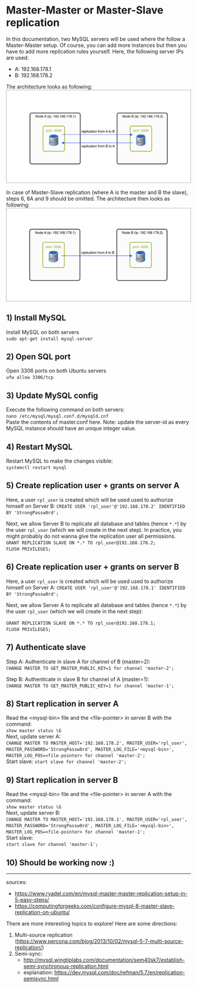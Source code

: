 # Master-Master or Master-Slave replication

In this documentation, two MySQL servers will be used where the follow a Master-Master setup. Of course, you can add more instances but then you have to add more replication rules yourself. Here, the following server IPs are used:
- A: 192.168.178.1
- B: 192.168.178.2

The architecture looks as following:
![Design](master-master.png)

In case of Master-Slave replication (where A is the master and B the slave), steps 6, 8A and 9 should be omitted. The architecture then looks as following:
![Design](master-slave.png)

## 1) Install MySQL
Install MySQL on both servers \
```sudo apt-get install mysql-server```

## 2) Open SQL port
Open 3306 ports on both Ubuntu servers \
```ufw allow 3306/tcp```

## 3) Update MySQL config
Execute the following command on both servers: \
```nano /etc/mysql/mysql.conf.d/mysqld.cnf``` \
Paste the contents of master.conf here. Note: update the server-id as every MySQL instance should have an unique integer value. 

## 4) Restart MySQL
Restart MySQL to make the changes visible: \
```systemctl restart mysql```

## 5) Create replication user + grants on server A
Here, a user `rpl_user` is created which will be used used to authorize himself on Server B: 
```CREATE USER 'rpl_user'@'192.168.178.2' IDENTIFIED BY 'StrongPassw0rd';``` 

Next, we allow Server B to replicate all database and tables (hence `*.*`) by the user `rpl_user` (which we will create in the next step). In practice, you might probably do not wanna give the replication user all permissions. \
```GRANT REPLICATION SLAVE ON *.* TO rpl_user@192.168.178.2;``` \
```FLUSH PRIVILEGES;```

## 6) Create replication user + grants on server B
Here, a user `rpl_user` is created which will be used used to authorize himself on Server A: 
```CREATE USER 'rpl_user'@'192.168.178.1' IDENTIFIED BY 'StrongPassw0rd';``` 

Next, we allow Server A to replicate all database and tables (hence `*.*`) by the user `rpl_user` (which we will create in the next step): 

```GRANT REPLICATION SLAVE ON *.* TO rpl_user@192.168.178.1;``` \
```FLUSH PRIVILEGES;```

## 7) Authenticate slave
Step A: Authenticate in slave A for channel of B (master=2): \
```CHANGE MASTER TO GET_MASTER_PUBLIC_KEY=1 for channel 'master-2';```

Step B: Authenticate in slave B for channel of A (master=1): \
```CHANGE MASTER TO GET_MASTER_PUBLIC_KEY=1 for channel 'master-1';```

## 8) Start replication in server A
Read the \<mysql-bin> file and the \<file-pointer> in server B with the command: \
```show master status \G``` \
Next, update server A: \
```CHANGE MASTER TO MASTER_HOST='192.168.178.2', MASTER_USER='rpl_user', MASTER_PASSWORD='StrongPassw0rd', MASTER_LOG_FILE='<mysql-bin>', MASTER_LOG_POS=<file-pointer> for channel 'master-2';``` \
Start slave:
```start slave for channel 'master-2';``` 

## 9) Start replication in server B
Read the \<mysql-bin> file and the \<file-pointer> in server A with the command: \
```show master status \G``` \
Next, update server B: \
```CHANGE MASTER TO MASTER_HOST='192.168.178.1', MASTER_USER='rpl_user', MASTER_PASSWORD='StrongPassw0rd', MASTER_LOG_FILE='<mysql-bin>', MASTER_LOG_POS=<file-pointer> for channel 'master-1';``` \
Start slave: \
```start slave for channel 'master-1';``` 

## 10) Should be working now :)

-------
sources: 
- https://www.ryadel.com/en/mysql-master-master-replication-setup-in-5-easy-steps/
- https://computingforgeeks.com/configure-mysql-8-master-slave-replication-on-ubuntu/

There are more interesting topics to explore! Here are some directions:
1. Multi-source replication (https://www.percona.com/blog/2013/10/02/mysql-5-7-multi-source-replication/)
2. Semi-sync:
    - http://mysql.wingtiplabs.com/documentation/sem40sk7/establish-semi-synchronous-replication.html
    - explanation: https://dev.mysql.com/doc/refman/5.7/en/replication-semisync.html